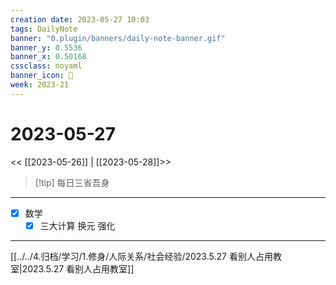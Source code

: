 ```yaml
---
creation date: 2023-05-27 10:03
tags: DailyNote
banner: "0.plugin/banners/daily-note-banner.gif"
banner_y: 0.5536
banner_x: 0.50168
cssclass: noyaml
banner_icon: 💌
week: 2023-21
---
```


# 2023-05-27

<< [[2023-05-26]] | [[2023-05-28]]>>


> [!tip] 每日三省吾身
> 


---

- [x] 数学
	- [x] 三大计算 换元 强化

---

[[../../4.归档/学习/1.修身/人际关系/社会经验/2023.5.27 看别人占用教室|2023.5.27 看别人占用教室]]